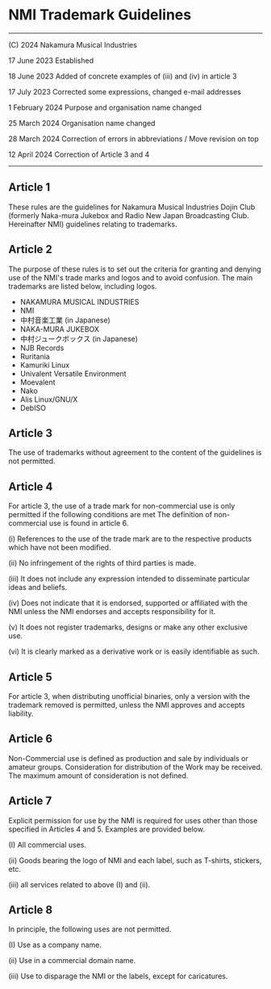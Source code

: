# NMI Trademark Guidelines
-----
(C) 2024 Nakamura Musical Industries

17 June 2023 Established

18 June 2023 Added of concrete examples of (iii) and (iv) in article 3

17 July 2023 Corrected some expressions, changed e-mail addresses

1 February 2024 Purpose and organisation name changed

25 March 2024 Organisation name changed

28 March 2024 Correction of errors in abbreviations / Move revision on top

12 April 2024 Correction of Article 3 and 4

-----


## Article 1
These rules are the guidelines for Nakamura Musical Industries Dojin Club (formerly Naka-mura Jukebox and Radio New Japan Broadcasting Club. Hereinafter NMI) guidelines relating to trademarks.

## Article 2
The purpose of these rules is to set out the criteria for granting and denying use of the NMI's trade marks and logos and to avoid confusion. The main trademarks are listed below, including logos.

* NAKAMURA MUSICAL INDUSTRIES
* NMI
* 中村音楽工業 (in Japanese)
* NAKA-MURA JUKEBOX
* 中村ジュークボックス (in Japanese)
* NJB Records
* Ruritania
* Kamuriki Linux
* Univalent Versatile Environment
* Moevalent
* Nako
* Alis Linux/GNU/X
* DebISO

## Article 3
The use of trademarks without agreement to the content of the guidelines is not permitted.

## Article 4
For article 3, the use of a trade mark for non-commercial use is only permitted if the following conditions are met The definition of non-commercial use is found in article 6.

(i) References to the use of the trade mark are to the respective products which have not been modified.

(ii) No infringement of the rights of third parties is made.

(iii) It does not include any expression intended to disseminate particular ideas and beliefs.

(iv) Does not indicate that it is endorsed, supported or affiliated with the NMI unless the NMI endorses and accepts responsibility for it.

(v) It does not register trademarks, designs or make any other exclusive use.

(vi) It is clearly marked as a derivative work or is easily identifiable as such.

## Article 5
For article 3, when distributing unofficial binaries, only a version with the trademark removed is permitted, unless the NMI approves and accepts liability.

## Article 6
Non-Commercial use is defined as production and sale by individuals or amateur groups. Consideration for distribution of the Work may be received. The maximum amount of consideration is not defined.

## Article 7
Explicit permission for use by the NMI is required for uses other than those specified in Articles 4 and 5. Examples are provided below.

(I) All commercial uses.

(ii) Goods bearing the logo of NMI and each label, such as T-shirts, stickers, etc.

(iii) all services related to above (I) and (ii).

## Article 8
In principle, the following uses are not permitted.

(I) Use as a company name.

(ii) Use in a commercial domain name.

(iii) Use to disparage the NMI or the labels, except for caricatures.

